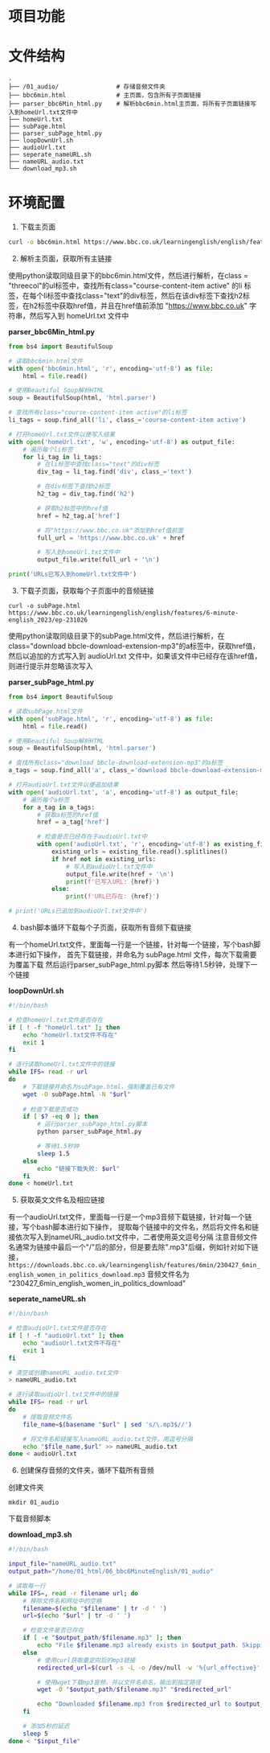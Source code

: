 # 项目功能


# 文件结构

```
.
├── /01_audio/                # 存储音频文件夹 
├── bbc6min.html              # 主页面，包含所有子页面链接
├── parser_bbc6Min_html.py    # 解析bbc6min.html主页面，将所有子页面链接写入到homeUrl.txt文件中
├── homeUrl.txt
├── subPage.html
├── parser_subPage_html.py
├── loopDownUrl.sh
├── audioUrl.txt
├── seperate_nameURL.sh
├── nameURL_audio.txt
└── download_mp3.sh
```


# 环境配置

1. 下载主页面

```bash
curl -o bbc6min.html https://www.bbc.co.uk/learningenglish/english/features/6-minute-english
```

2. 解析主页面，获取所有主链接

使用python读取同级目录下的bbc6min.html文件，然后进行解析，在class = "threecol"的ul标签中，查找所有class="course-content-item active" 的li 标签，在每个li标签中查找class="text"的div标签，然后在该div标签下查找h2标签，在h2标签中获取href值，并且在href值前添加 "https://www.bbc.co.uk" 字符串，然后写入到 homeUrl.txt 文件中


**parser_bbc6Min_html.py**

```python
from bs4 import BeautifulSoup

# 读取bbc6min.html文件
with open('bbc6min.html', 'r', encoding='utf-8') as file:
    html = file.read()

# 使用Beautiful Soup解析HTML
soup = BeautifulSoup(html, 'html.parser')

# 查找所有class="course-content-item active"的li标签
li_tags = soup.find_all('li', class_='course-content-item active')

# 打开homeUrl.txt文件以便写入结果
with open('homeUrl.txt', 'w', encoding='utf-8') as output_file:
    # 遍历每个li标签
    for li_tag in li_tags:
        # 在li标签中查找class="text"的div标签
        div_tag = li_tag.find('div', class_='text')

        # 在div标签下查找h2标签
        h2_tag = div_tag.find('h2')

        # 获取h2标签中的href值
        href = h2_tag.a['href']

        # 将"https://www.bbc.co.uk"添加到href值前面
        full_url = 'https://www.bbc.co.uk' + href

        # 写入到homeUrl.txt文件中
        output_file.write(full_url + '\n')

print('URLs已写入到homeUrl.txt文件中')

```

3. 下载子页面，获取每个子页面中的音频链接

```
curl -o subPage.html https://www.bbc.co.uk/learningenglish/english/features/6-minute-english_2023/ep-231026
```

使用python读取同级目录下的subPage.html文件，然后进行解析，在class="download bbcle-download-extension-mp3"的a标签中，获取href值，然后以追加的方式写入到 audioUrl.txt 文件中，如果该文件中已经存在该href值，则进行提示并忽略该次写入

**parser_subPage_html.py**

```python
from bs4 import BeautifulSoup

# 读取subPage.html文件
with open('subPage.html', 'r', encoding='utf-8') as file:
    html = file.read()

# 使用Beautiful Soup解析HTML
soup = BeautifulSoup(html, 'html.parser')

# 查找所有class="download bbcle-download-extension-mp3"的a标签
a_tags = soup.find_all('a', class_='download bbcle-download-extension-mp3')

# 打开audioUrl.txt文件以便追加结果
with open('audioUrl.txt', 'a', encoding='utf-8') as output_file:
    # 遍历每个a标签
    for a_tag in a_tags:
        # 获取a标签的href值
        href = a_tag['href']

        # 检查是否已经存在于audioUrl.txt中
        with open('audioUrl.txt', 'r', encoding='utf-8') as existing_file:
            existing_urls = existing_file.read().splitlines()
            if href not in existing_urls:
                # 写入到audioUrl.txt文件中
                output_file.write(href + '\n')
                print(f'已写入URL: {href}')
            else:
                print(f'URL已存在: {href}')

# print('URLs已追加到audioUrl.txt文件中')

```

4. bash脚本循环下载每个子页面，获取所有音频下载链接

有一个homeUrl.txt文件，里面每一行是一个链接，针对每一个链接，写个bash脚本进行如下操作，
首先下载链接，并命名为 subPage.html 文件，每次下载需要为覆盖下载
然后运行parser_subPage_html.py脚本
然后等待1.5秒钟，处理下一个链接


**loopDownUrl.sh**

```bash
#!/bin/bash

# 检查homeUrl.txt文件是否存在
if [ ! -f "homeUrl.txt" ]; then
    echo "homeUrl.txt文件不存在"
    exit 1
fi

# 逐行读取homeUrl.txt文件中的链接
while IFS= read -r url
do
    # 下载链接并命名为subPage.html，强制覆盖已有文件
    wget -O subPage.html -N "$url"
    
    # 检查下载是否成功
    if [ $? -eq 0 ]; then
        # 运行parser_subPage_html.py脚本
        python parser_subPage_html.py

        # 等待1.5秒钟
        sleep 1.5
    else
        echo "链接下载失败: $url"
    fi
done < homeUrl.txt

```

5. 获取英文文件名及相应链接

有一个audioUrl.txt文件，里面每一行是一个mp3音频下载链接，针对每一个链接，写个bash脚本进行如下操作，
提取每个链接中的文件名，然后将文件名和链接依次写入到nameURL_audio.txt文件中，二者使用英文逗号分隔
注意音频文件名通常为链接中最后一个"/"后的部分，但是要去除".mp3"后缀，例如针对如下链接，`https://downloads.bbc.co.uk/learningenglish/features/6min/230427_6min_english_women_in_politics_download.mp3`
音频文件名为 "230427_6min_english_women_in_politics_download"

**seperate_nameURL.sh**

```bash
#!/bin/bash

# 检查audioUrl.txt文件是否存在
if [ ! -f "audioUrl.txt" ]; then
    echo "audioUrl.txt文件不存在"
    exit 1
fi

# 清空或创建nameURL_audio.txt文件
> nameURL_audio.txt

# 逐行读取audioUrl.txt文件中的链接
while IFS= read -r url
do
    # 提取音频文件名
    file_name=$(basename "$url" | sed 's/\.mp3$//')

    # 将文件名和链接写入nameURL_audio.txt文件，用逗号分隔
    echo "$file_name,$url" >> nameURL_audio.txt
done < audioUrl.txt

```

6. 创建保存音频的文件夹，循环下载所有音频

创建文件夹
```
mkdir 01_audio
```

下载音频脚本

**download_mp3.sh**

```bash
#!/bin/bash

input_file="nameURL_audio.txt"
output_path="/home/01_html/06_bbc6MinuteEnglish/01_audio"

# 读取每一行
while IFS=, read -r filename url; do
    # 移除文件名和网址中的空格
    filename=$(echo "$filename" | tr -d ' ')
    url=$(echo "$url" | tr -d ' ')

    # 检查文件是否已存在
    if [ -e "$output_path/$filename.mp3" ]; then
        echo "File $filename.mp3 already exists in $output_path. Skipping..."
    else
        # 使用curl获取重定向后的mp3链接
        redirected_url=$(curl -s -L -o /dev/null -w '%{url_effective}' "$url")

        # 使用wget下载mp3音频，并以文件名命名，输出到指定路径
        wget -O "$output_path/$filename.mp3" "$redirected_url"

        echo "Downloaded $filename.mp3 from $redirected_url to $output_path"
    fi

    # 添加5秒的延迟
    sleep 5
done < "$input_file"

```
















